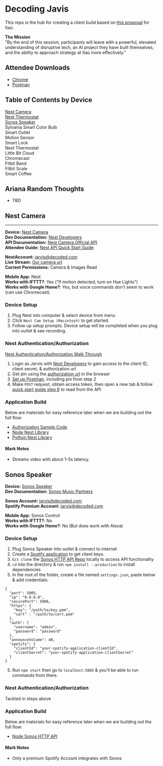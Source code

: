 # Decoding Javis
This repo is the hub for creating a client build based on [this proposal](https://docs.google.com/presentation/d/1i-W7ku5x-y3Ck8yJlZdvMJUU96WQ34Bt40LDqQVRf5Y/edit#slide=id.g24f9bda3d1_0_91) for Itaú.

**The Mission**  
"By the end of this session, participants will leave with a powerful, elevated understanding of disruptive tech, an AI project they have built themselves, and the ability to approach strategy at Itaú more effectively."

## Attendee Downloads
- [Chrome](https://www.google.com/chrome/)  
- [Postman](https://www.getpostman.com/apps)

## Table of Contents by Device
[Nest Camera](#nest-camera)  
[Nest Thermostat]()  
[Sonos Speaker](#sonos-speaker)  
Sylvania Smart Color Bulb  
Smart Outlet  
Motion Sensor  
Smart Lock  
Nest Thermostat  
Little Bit Cloud  
Chromecast  
Fitbit Band  
Fitbit Scale  
Smart Coffee

## Ariana Random Thoughts
- TBD

<!-- ************************** NEST ************************** -->
## Nest Camera
------
**Device:** [Nest Camera](https://www.amazon.com/Nest-Security-Camera-Matters-Anywhere/dp/B00WBJGUA2/ref=sr_1_1?s=grocery&ie=UTF8&qid=1523896108&sr=8-1&keywords=nest+cam)  
**Dev Documentation:** [Nest Developers](https://developers.nest.com/)  
**API Documentation:** [Nest Camera Official API](https://developers.nest.com/documentation/cloud/api-camera)    
**Attendee Guide:** [Nest API Quick Start Guide](https://codelabs.developers.google.com/codelabs/wwn-api-quickstart/#0)    

**NestAccount:** jarvis@decoded.com  
**Live Stream:** [Our camera url](https://home.nest.com/camera/4fe5618ba62f413dbd943fc47b2f34e1)  
**Current Permissions:** Camera & Images Read  

**Mobile App:** Nest  
**Works with IFTTT?**: Yes (“If motion detected, turn on Hue Lights”)  
**Works with Google Home?**: Yes, but voice commands don't seem to work (can use Chromecast).  

### Device Setup
1. Plug Nest into computer & select device from menu
2. Click `Nest Cam Setup (Macintosh)` to get started.
3. Follow up setup prompts. Device setup will be completed when you plug into outlet & see recording.

### Nest Authentication/Authorization
[Nest Authentication/Authorization Walk Through](https://developers.nest.com/documentation/cloud/how-to-auth)  
1. Login as Jarvis with [Nest Developers](https://developers.nest.com/) to gain access to the client ID, client secret, & authorization url  
2. Get pin using the [authorization url](https://home.nest.com/login/oauth2?client_id=a211585b-577a-48d1-993b-90c0d648411a&state=STATE) in the browser  
3. [Set up Postman](https://codelabs.developers.google.com/codelabs/wwn-api-quickstart/#4), including pin from step 2  
4. Make `POST` request, obtain access token, then open a new tab & follow [quick start guide step 6](https://codelabs.developers.google.com/codelabs/wwn-api-quickstart/#5) to read from the API  

### Application Build
Below are materials for easy reference later when we are building out the full flow:  
- [Authorization Sample Code](https://developers.nest.com/documentation/cloud/sample-code-auth)  
- [Node Nest Library](https://github.com/johnwyles/node-nest-api)  
- [Python Nest Library](https://github.com/nestlabs/nest-python)  

#### Mark Notes
- Streams video with about 1-5s latency.


<!-- ************************** SONOS ************************** -->
## Sonos Speaker
**Device:** [Sonos Speaker](https://www.amazon.com/All-new-Sonos-One-built-incredible/dp/B074XLMYY5/ref=sr_1_1_sspa?ie=UTF8&qid=1523894304&sr=8-1-spons&keywords=sonos+wireless+speakers&psc=1)  
**Dev Documentation:** [Sonos Music Partners](https://musicpartners.sonos.com/?q=docs)
<!-- **API Documentation:** [Nest Camera Official API](https://developers.nest.com/documentation/cloud/api-camera)   -->
<!-- **Attendee Guide:** [Nest API Quick Start Guide](https://codelabs.developers.google.com/codelabs/wwn-api-quickstart/#0)     -->

**Sonos Account:** jarvis@decoded.com  
**Spotify Premium Account:** jarvis@decoded.com  
<!-- **Live Stream:** [Our camera url](https://home.nest.com/camera/4fe5618ba62f413dbd943fc47b2f34e1)   -->
<!-- **Current Permissions:** Camera & Images Read   -->

**Mobile App:** Sonos Control  
**Works with IFTTT?**: No  
**Works with Google Home?**: No (But does work with Alexa)  

### Device Setup
1. Plug Sonos Speaker into outlet & connect to internet
2. Create a [Spotify application](https://developer.spotify.com/my-applications/#!/applications/create) to get client keys.
3. `Git clone` the [Sonos HTTP API Repo](https://github.com/jishi/node-sonos-http-api) locally to access API functionality
4. `cd` into the directory & run `npm install --production` to install dependencies
5. In the root of the folder, create a file named `settings.json`, paste below & add credentials:
```
{
  "port": 5005,
  "ip": "0.0.0.0",
  "securePort": 5006,
  "https": {
    "key": "/path/to/key.pem",
    "cert" : "/path/to/cert.pem"
  },
  "auth": {
    "username": "admin",
    "password": "password"
  },
  "announceVolume": 40,
  "spotify": {
    "clientId": "your-spotify-application-clientId",
    "clientSecret": "your-spotify-application-clientSecret"
  }
}
```
5. Run `npm start` then go to `localhost:5005` & you'll be able to run commands from there.

### Nest Authentication/Authorization
Tackled in steps above

### Application Build
Below are materials for easy reference later when we are building out the full flow:  
- [Node Sonos HTTP API](https://github.com/jishi/node-sonos-http-api)  

#### Mark Notes
- Only a premium Spotify Account integrates with Sonos

